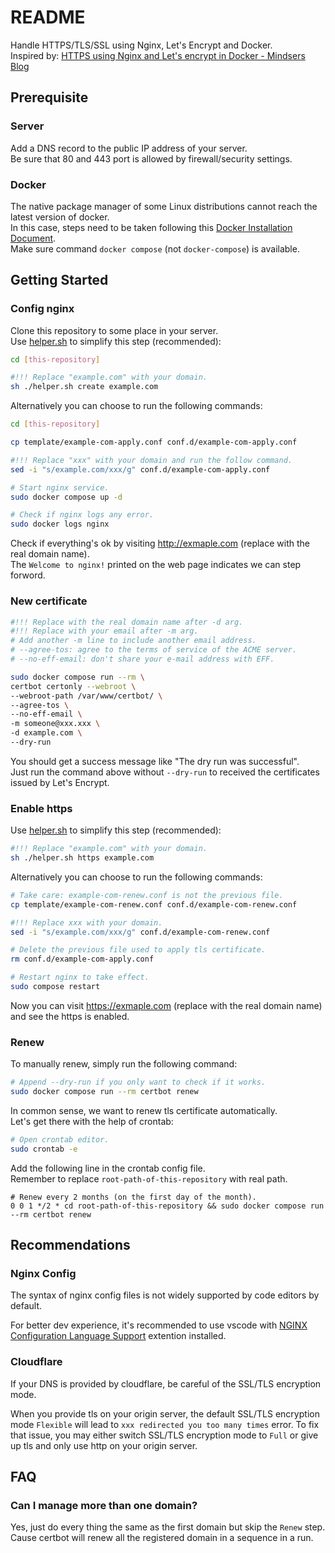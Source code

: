 # README

Handle HTTPS/TLS/SSL using Nginx, Let's Encrypt and Docker.\
Inspired by:
[HTTPS using Nginx and Let's encrypt in Docker - Mindsers Blog](https://mindsers.blog/post/https-using-nginx-certbot-docker/)

## Prerequisite

### Server

Add a DNS record to the public IP address of your server. \
Be sure that 80 and 443 port is allowed by firewall/security settings.

### Docker

The native package manager of some Linux distributions cannot reach the latest version of docker. \
In this case, steps need to be taken following this [Docker Installation Document](https://docs.docker.com/engine/install/). \
Make sure command `docker compose` (not `docker-compose`)  is available.

## Getting Started

### Config nginx

Clone this repository to some place in your server. \
Use [helper.sh](helper.sh) to simplify this step (recommended):

```sh
cd [this-repository]

#!!! Replace "example.com" with your domain.
sh ./helper.sh create example.com
```

Alternatively you can choose to run the following commands:

```sh
cd [this-repository]

cp template/example-com-apply.conf conf.d/example-com-apply.conf

#!!! Replace "xxx" with your domain and run the follow command.
sed -i "s/example.com/xxx/g" conf.d/example-com-apply.conf

# Start nginx service.
sudo docker compose up -d

# Check if nginx logs any error.
sudo docker logs nginx
```

Check if everything's ok by visiting <http://exmaple.com> (replace with the real domain name). \
The `Welcome to nginx!` printed on the web page indicates we can step forword.

### New certificate

```sh
#!!! Replace with the real domain name after -d arg.
#!!! Replace with your email after -m arg.
# Add another -m line to include another email address.
# --agree-tos: agree to the terms of service of the ACME server.
# --no-eff-email: don't share your e-mail address with EFF.

sudo docker compose run --rm \
certbot certonly --webroot \
--webroot-path /var/www/certbot/ \
--agree-tos \
--no-eff-email \
-m someone@xxx.xxx \
-d example.com \
--dry-run
```

You should get a success message like "The dry run was successful". \
Just run the command above without `--dry-run` to received the certificates issued by Let's Encrypt.

### Enable https

Use [helper.sh](helper.sh) to simplify this step (recommended):

```sh
#!!! Replace "example.com" with your domain.
sh ./helper.sh https example.com
```

Alternatively you can choose to run the following commands:

```sh
# Take care: example-com-renew.conf is not the previous file.
cp template/example-com-renew.conf conf.d/example-com-renew.conf

#!!! Replace xxx with your domain.
sed -i "s/example.com/xxx/g" conf.d/example-com-renew.conf

# Delete the previous file used to apply tls certificate.
rm conf.d/example-com-apply.conf

# Restart nginx to take effect.
sudo compose restart
```

Now you can visit <https://exmaple.com> (replace with the real domain name) and see the https is enabled.

### Renew

To manually renew, simply run the following command:

```sh
# Append --dry-run if you only want to check if it works.
sudo docker compose run --rm certbot renew
```

In common sense, we want to renew tls certificate automatically. \
Let's get there with the help of crontab:

```sh
# Open crontab editor.
sudo crontab -e
```

Add the following line in the crontab config file. \
Remember to replace `root-path-of-this-repository` with real path.

```crontab
# Renew every 2 months (on the first day of the month).
0 0 1 */2 * cd root-path-of-this-repository && sudo docker compose run --rm certbot renew
```

## Recommendations

### Nginx Config

The syntax of nginx config files is not widely supported by code editors by default.

For better dev experience, it's recommended to use vscode with
[NGINX Configuration Language Support](https://marketplace.visualstudio.com/items?itemName=ahmadalli.vscode-nginx-conf) extention installed.

### Cloudflare

If your DNS is provided by cloudflare, be careful of the SSL/TLS encryption mode.

When you provide tls on your origin server,
the default SSL/TLS encryption mode `Flexible` will lead to `xxx redirected you too many times` error.
To fix that issue, you may either switch SSL/TLS encryption mode to `Full`
or give up tls and only use http on your origin server.

## FAQ

### Can I manage more than one domain?

Yes, just do every thing the same as the first domain but skip the `Renew` step.\
Cause certbot will renew all the registered domain in a sequence in a run.
